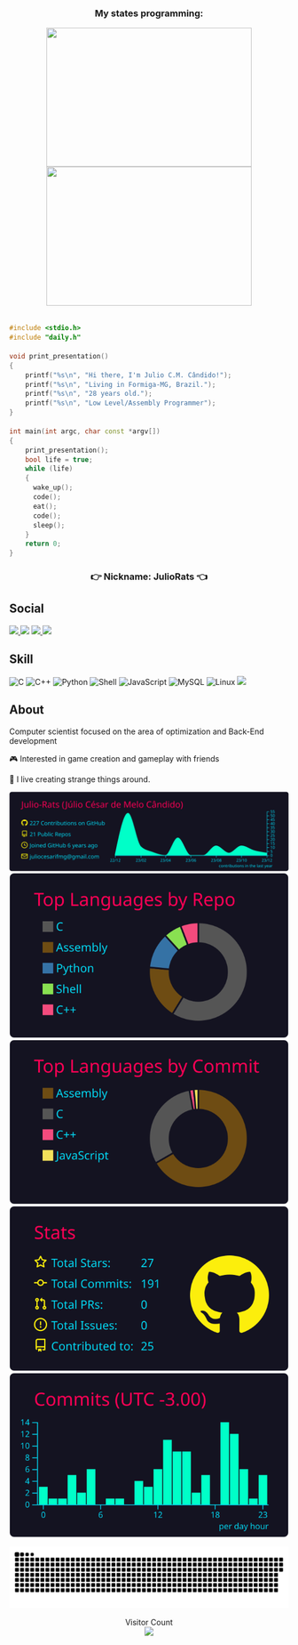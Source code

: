 <div align="center">

### My states programming:

<img  align="MIDDLE" width="370" height="250" src="https://i.pinimg.com/originals/21/11/61/21116158daaeb1459b4ec0758505e1ad.gif"/>
<img  align="MIDDLE" width="370" height="250" src="https://www.icegif.com/wp-content/uploads/icegif-6438.gif"/>
</div>

<br>

<div>

```c++
#include <stdio.h>
#include "daily.h"

void print_presentation()
{
    printf("%s\n", "Hi there, I'm Julio C.M. Cândido!");
    printf("%s\n", "Living in Formiga-MG, Brazil.");
    printf("%s\n", "28 years old.");
    printf("%s\n", "Low Level/Assembly Programmer");
}

int main(int argc, char const *argv[])
{
    print_presentation();
    bool life = true;
    while (life)
    {
      wake_up();
      code();
      eat();
      code();
      sleep();
    }
    return 0;
}
```
</div>

<div align="center">

### 👉 Nickname: JulioRats 👈

</div>


## Social

  <a target='_blank' href="https://linkedin.com/in/ifmg-jcmc/">
        <img src="https://img.shields.io/badge/LinkedIn-0077B5?style=for-the-badge&logo=linkedin&logoColor=white">
  </a>
  <a href="https://twitch.tv/juliorats" target="_blank"><img src="https://img.shields.io/badge/Twitch-9146FF?style=for-the-badge&logo=twitch&logoColor=white" target="_blank"></a>
  <a target='_blank' href="https://instagram.com/juliocmcandido/">
    <img src="https://img.shields.io/badge/Instagram-E4405F?style=for-the-badge&logo=instagram&logoColor=white">
  </a>
  <a target='_blank' href="mailto:juliocesarifmg@gmail.com">
    <img src="https://img.shields.io/badge/Gmail-D14836?style=for-the-badge&logo=gmail&logoColor=white">
  </a>
  

## Skill

![C](https://img.shields.io/badge/C-00599C?style=for-the-badge&logo=c&logoColor=white)
![C++](https://img.shields.io/badge/C%2B%2B-00599C?style=for-the-badge&logo=c%2B%2B&logoColor=white)
![Python](https://img.shields.io/badge/python-%23323330.svg?style=for-the-badge&logo=python&logoColor=%23F7DF1E)
![Shell](https://img.shields.io/badge/Shell_Script-121011?style=for-the-badge&logo=gnu-bash&logoColor=white)
![JavaScript](https://img.shields.io/badge/JavaScript-F7DF1E?style=for-the-badge&logo=javascript&logoColor=black)
![MySQL](https://img.shields.io/badge/MySQL-00000F?style=for-the-badge&logo=mysql&logoColor=white)
![Linux](https://img.shields.io/badge/Linux-FCC624?style=for-the-badge&logo=linux&logoColor=black)
![](https://img.shields.io/badge/-Arduino-00979D?style=for-the-badge&logo=Arduino&logoColor=white)

## About

Computer scientist focused on the area of ​​optimization and Back-End development

🎮 Interested in game creation and gameplay with friends

🔭 I live creating strange things around.
    
<div align="center">

[![](https://raw.githubusercontent.com/Julio-Rats/Julio-Rats/main/profile-summary-card-output/2077/0-profile-details.svg)](https://github.com/vn7n24fzkq/github-profile-summary-cards)
[![](https://raw.githubusercontent.com/Julio-Rats/Julio-Rats/main/profile-summary-card-output/2077/1-repos-per-language.svg)](https://github.com/vn7n24fzkq/github-profile-summary-cards) [![](https://raw.githubusercontent.com/Julio-Rats/Julio-Rats/main/profile-summary-card-output/2077/2-most-commit-language.svg)](https://github.com/vn7n24fzkq/github-profile-summary-cards)
[![](https://raw.githubusercontent.com/Julio-Rats/Julio-Rats/main/profile-summary-card-output/2077/3-stats.svg)](https://github.com/vn7n24fzkq/github-profile-summary-cards) [![](https://raw.githubusercontent.com/Julio-Rats/Julio-Rats/main/profile-summary-card-output/2077/4-productive-time.svg)](https://github.com/vn7n24fzkq/github-profile-summary-cards)


</div>

<div align="center">

![github snake animation](https://github.com/Julio-Rats/Julio-Rats/blob/main/snake.svg)

</div>
    
<p align="center"> 
  Visitor Count<br>
  <img src="https://profile-counter.glitch.me/Julio-Rats/count.svg" />
</p>
